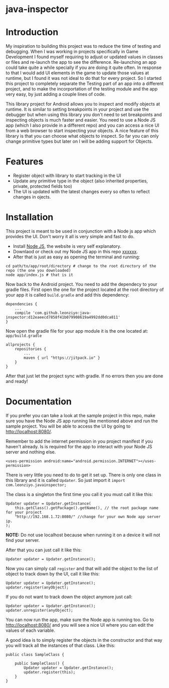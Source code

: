 # java-inspector

# Introduction

My inspiration to building this project was to reduce the time of testing and debugging. When I was working in projects specifically in Game Development I found myself requiring to adjust or updated values in classes or files and re-launch the app to see the difference. Re-launching an app could take quite a while specially if you are doing it quite often. In response to that I would add UI elements in the game to update those values at runtime, but I found it was not ideal to do that for every project. So I started this project to completely separate the Testing part of an app into a different project, and to make the incorportation of the testing module and the app very easy, by just adding a couple lines of code.

This library project for Android allows you to inspect and modify objects at runtime. It is similar to setting breakpoints in your project and use the debugger but when using this library you don't need to set breakpoints and inspecting objects is much faster and easier. You need to use a Node JS app (which I also provide in a different repo) and you can access a nice UI from a web browser to start inspecting your objects. A nice feature of this library is that you can choose what objects to inspect. So far you can only change primitive types but later on I will be adding support for Objects.

# Features

- Register object with library to start tracking in the UI
- Update any primitive type in the object (also inherited properties, private, protected fields too)
- The UI is updated with the latest changes every so often to reflect changes in ojects.



# Installation

This project is meant to be used in conjunction with a Node js app which provides the UI. Don't worry it all is very simple and fast to do.

- Install [Node JS](https://nodejs.org/en/), the website is very self explanatory.
- Downlaod or check out my Node JS app in this repo [xxxxxx]().
- After that is just as easy as opening the terminal and running:

```
cd path/to/app/root/directory # change to the root directory of the repo (the one you downloaded)
node app/index.js # that is it
```

Now back to the Android project. You need to add the dependecy to your gradle files. First open the one for the project located at the root directory of your app it is called `build.gradle` and add this dependency:

```
dependencies {
    ...
    compile 'com.github.leonziyo:java-inspector:d12eaeecd7858f41b079908619a4992dd0dca811'
}
```

Now open the gradle file for your app module it is the one located at: `app/build.gradle`

```
allprojects {
    repositories {
        ...
        maven { url "https://jitpack.io" }
    }
}
```

After that just let the project sync with gradle. If no errors then you are done and ready!

# Documentation

If you prefer you can take a look at the sample project in this repo, make sure you have the Node JS app running like mentioned above and run the sample project.
You will be able to access the UI by going to [http://localhost:8080/](http://localhost:8080/).

Remember to add the internet permission in you project manifest if you haven't already. Is is required for the app to interact with your Node JS server and nothing else.

`<uses-permission android:name="android.permission.INTERNET"></uses-permission>`

There is very little you need to do to get it set up. There is only one class in this library and it is called `Updater`.
So just import it `import com.leonziyo.javainspector;`

The class is a singleton the first time you call it you must call it like this:

```
Updater updater = Updater.getInstance(
    this.getClass().getPackage().getName(), // the root package name for your project
    "http://192.168.1.72:8080/" //change for your own Node app server ip.
);
```

**NOTE:**
Do not use localhost because when running it on a device it will not find your server.

After that you can just call it like this:

```
Updater updater = Updater.getInstance();
```

Now you can simply call `register` and that will add the object to the list of object to track down by the UI, call it like this:

```
Updater updater = Updater.getInstance();
updater.register(anyObject);
```

If you do not want to track down the object anymore just call:

```
Updater updater = Updater.getInstance();
updater.unregister(anyObject);
```

You can now run the app, make sure the Node app is running too. Go to [http://localhost:8080/](http://localhost:8080/) and you will see a nice UI where you can edit the values of each variable.

A good idea is to simply register the objects in the constructor and that way you will track all the instances of that class. Like this:

```
public class SampleClass {

    public SampleClass() {
        Updater updater = Updater.getInstance();
        updater.register(this);
    }
}
```
